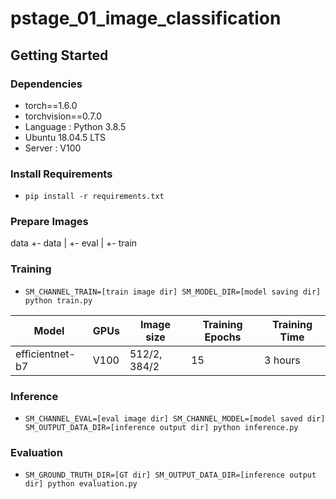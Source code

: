 # pstage_01_image_classification

## Getting Started    
### Dependencies
- torch==1.6.0
- torchvision==0.7.0
- Language : Python 3.8.5
- Ubuntu 18.04.5 LTS
- Server : V100
                                                              

### Install Requirements
- `pip install -r requirements.txt`
### Prepare Images
data
  +- data
  |  +- eval
  |  +- train

### Training
- `SM_CHANNEL_TRAIN=[train image dir] SM_MODEL_DIR=[model saving dir] python train.py`

Model | GPUs | Image size | Training Epochs | Training Time
------------ | ------------- | ------------- | ------------- | -------------
efficientnet-b7 | V100 | 512/2, 384/2 | 15 | 3 hours

### Inference
- `SM_CHANNEL_EVAL=[eval image dir] SM_CHANNEL_MODEL=[model saved dir] SM_OUTPUT_DATA_DIR=[inference output dir] python inference.py`

### Evaluation
- `SM_GROUND_TRUTH_DIR=[GT dir] SM_OUTPUT_DATA_DIR=[inference output dir] python evaluation.py`
